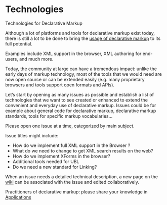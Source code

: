 # Technologies
Technologies for Declarative Markup

Although a lot of platforms and tools for declarative markup exist today, there is still a lot to be done to bring the [usage of declarative markup](http://www.markupdeclaration.org/)  to its full potential. 

Examples include XML support in the browser, XML authoring for end-users, and much more. 

Today, the community at large can have a tremendous impact: unlike the early days of markup technology, most of the tools that we would need are now open source or can be extended easily (e.g. many proprietary browsers and tools support open formats and APIs).

Let’s start by opening as many issues as possible and establish a list of technologies that we want to see created or enhanced to extend the convenient and everyday use of declarative markup. Issues could be for example about general code for declarative markup, declarative markup standards, tools for specific markup vocabularies…

Please open one issue at a time, categorized by main subject. 

Issue titles might include:

- How do we implement full XML support in the Browser ?
- What do we need to change to get XML search results on the web?
- How do we implement XForms in the browser?
- Additional tools needed for UBL
- Do we need a new standard for Linking?

When an issue needs a detailed technical description, a new page on the [wiki](https://github.com/markupdeclaration/technologies/wiki) can be associated with the issue and edited collaboratively.

Practitioners of declarative markup: please share your knowledge in [Applications]()

